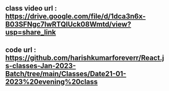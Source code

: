 ## class video url : https://drive.google.com/file/d/1dca3n6x-B03SFNgc7lwRTQIUck08Wmtd/view?usp=share_link

## code url : https://github.com/harishkumarforeverr/React.js-classes-Jan-2023-Batch/tree/main/Classes/Date21-01-2023%20evening%20class
